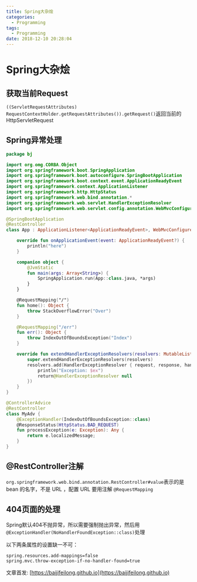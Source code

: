 ```yaml
---
title: Spring大杂烩
categories:
  - Programming
tags:
  - Programming
date: 2018-12-10 20:28:04
---
```


# Spring大杂烩

## 获取当前Request

`((ServletRequestAttributes) RequestContextHolder.getRequestAttributes()).getRequest()`返回当前的HttpServletRequest

<!--more-->

## Spring异常处理

```kotlin
package bj

import org.omg.CORBA.Object
import org.springframework.boot.SpringApplication
import org.springframework.boot.autoconfigure.SpringBootApplication
import org.springframework.boot.context.event.ApplicationReadyEvent
import org.springframework.context.ApplicationListener
import org.springframework.http.HttpStatus
import org.springframework.web.bind.annotation.*
import org.springframework.web.servlet.HandlerExceptionResolver
import org.springframework.web.servlet.config.annotation.WebMvcConfigurer

@SpringBootApplication
@RestController
class App : ApplicationListener<ApplicationReadyEvent>, WebMvcConfigurer {

    override fun onApplicationEvent(event: ApplicationReadyEvent?) {
        println("here")
    }

    companion object {
        @JvmStatic
        fun main(args: Array<String>) {
            SpringApplication.run(App::class.java, *args)
        }
    }

    @RequestMapping("/")
    fun home(): Object {
        throw StackOverflowError("Over")
    }

    @RequestMapping("/err")
    fun err(): Object {
        throw IndexOutOfBoundsException("Index")
    }

    override fun extendHandlerExceptionResolvers(resolvers: MutableList<HandlerExceptionResolver>) {
        super.extendHandlerExceptionResolvers(resolvers)
        resolvers.add(HandlerExceptionResolver { request, response, handler, ex ->
            println("Exception: $ex")
            return@HandlerExceptionResolver null
        })
    }
}

@ControllerAdvice
@RestController
class MyAdv {
    @ExceptionHandler(IndexOutOfBoundsException::class)
    @ResponseStatus(HttpStatus.BAD_REQUEST)
    fun processException(e: Exception): Any {
        return e.localizedMessage;
    }
}
```

## @RestController注解

`org.springframework.web.bind.annotation.RestController#value`表示的是 bean 的名字，不是 URL ，配置 URL 要用注解 `@RequestMapping`

## 404页面的处理

Spring默认404不抛异常，所以需要强制抛出异常，然后用`@ExceptionHandler(NoHandlerFoundException::class)`处理


以下两条属性的设置缺一不可：

```properties
spring.resources.add-mappings=false
spring.mvc.throw-exception-if-no-handler-found=true
```

文章首发: [https://baijifeilong.github.io](https://baijifeilong.github.io)
